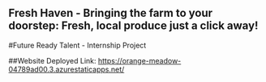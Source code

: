 ## Fresh Haven - Bringing the farm to your doorstep: Fresh, local produce just a click away!
#Future Ready Talent - Internship Project

##Website Deployed Link: https://orange-meadow-04789ad00.3.azurestaticapps.net/

